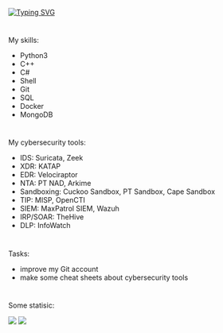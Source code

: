 
 [![Typing SVG](https://readme-typing-svg.herokuapp.com?font=Square+Peg&size=28&duration=8000&color=219908&background=FFFAFB00&center=false&vCenter=true&multiline=true&lines=Software+developer+%26+CTF+player)](https://git.io/typing-svg)

#
My skills:

- Python3 
- C++ 
- C#
- Shell
- Git
- SQL
- Docker
- MongoDB

#
My cybersecurity tools:

- IDS: Suricata, Zeek
- XDR: KATAP
- EDR: Velociraptor
- NTA: PT NAD, Arkime
- Sandboxing: Cuckoo Sandbox, PT Sandbox, Cape Sandbox
- TIP: MISP, OpenCTI
- SIEM: MaxPatrol SIEM, Wazuh
- IRP/SOAR: TheHive
- DLP: InfoWatch

#
Tasks:

- improve my Git account
- make some cheat sheets about cybersecurity tools

#

Some statisic:

![](https://github-profile-summary-cards.vercel.app/api/cards/most-commit-language?username=SeregaDeveloper&theme=solarized_dark)
![](https://github-profile-summary-cards.vercel.app/api/cards/repos-per-language?username=SeregaDeveloper&theme=solarized_dark)
